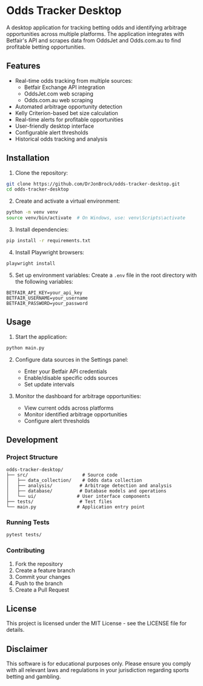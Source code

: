 # Odds Tracker Desktop

A desktop application for tracking betting odds and identifying arbitrage opportunities across multiple platforms. The application integrates with Betfair's API and scrapes data from OddsJet and Odds.com.au to find profitable betting opportunities.

## Features

- Real-time odds tracking from multiple sources:
  - Betfair Exchange API integration
  - OddsJet.com web scraping
  - Odds.com.au web scraping
- Automated arbitrage opportunity detection
- Kelly Criterion-based bet size calculation
- Real-time alerts for profitable opportunities
- User-friendly desktop interface
- Configurable alert thresholds
- Historical odds tracking and analysis

## Installation

1. Clone the repository:
```bash
git clone https://github.com/DrJonBrock/odds-tracker-desktop.git
cd odds-tracker-desktop
```

2. Create and activate a virtual environment:
```bash
python -m venv venv
source venv/bin/activate  # On Windows, use: venv\Scripts\activate
```

3. Install dependencies:
```bash
pip install -r requirements.txt
```

4. Install Playwright browsers:
```bash
playwright install
```

5. Set up environment variables:
Create a `.env` file in the root directory with the following variables:
```
BETFAIR_API_KEY=your_api_key
BETFAIR_USERNAME=your_username
BETFAIR_PASSWORD=your_password
```

## Usage

1. Start the application:
```bash
python main.py
```

2. Configure data sources in the Settings panel:
   - Enter your Betfair API credentials
   - Enable/disable specific odds sources
   - Set update intervals

3. Monitor the dashboard for arbitrage opportunities:
   - View current odds across platforms
   - Monitor identified arbitrage opportunities
   - Configure alert thresholds

## Development

### Project Structure

```
odds-tracker-desktop/
├── src/                    # Source code
│   ├── data_collection/    # Odds data collection
│   ├── analysis/          # Arbitrage detection and analysis
│   ├── database/          # Database models and operations
│   └── ui/               # User interface components
├── tests/                 # Test files
└── main.py               # Application entry point
```

### Running Tests

```bash
pytest tests/
```

### Contributing

1. Fork the repository
2. Create a feature branch
3. Commit your changes
4. Push to the branch
5. Create a Pull Request

## License

This project is licensed under the MIT License - see the LICENSE file for details.

## Disclaimer

This software is for educational purposes only. Please ensure you comply with all relevant laws and regulations in your jurisdiction regarding sports betting and gambling.